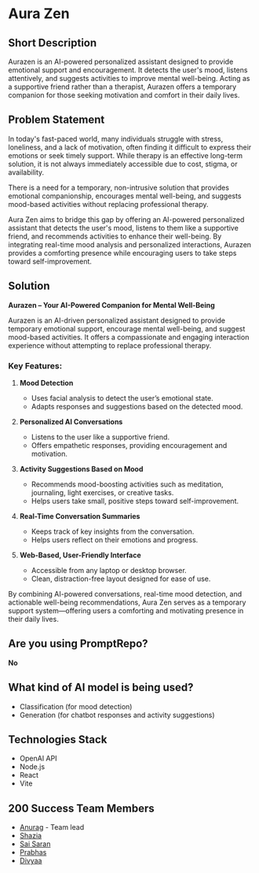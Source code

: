 # Aura Zen

## Short Description
Aurazen is an AI-powered personalized assistant designed to provide emotional support and encouragement. It detects the user's mood, listens attentively, and suggests activities to improve mental well-being. Acting as a supportive friend rather than a therapist, Aurazen offers a temporary companion for those seeking motivation and comfort in their daily lives.

## **Problem Statement**  

In today's fast-paced world, many individuals struggle with stress, loneliness, and a lack of motivation, often finding it difficult to express their emotions or seek timely support. While therapy is an effective long-term solution, it is not always immediately accessible due to cost, stigma, or availability.  

There is a need for a temporary, non-intrusive solution that provides emotional companionship, encourages mental well-being, and suggests mood-based activities without replacing professional therapy.  

Aura Zen aims to bridge this gap by offering an AI-powered personalized assistant that detects the user's mood, listens to them like a supportive friend, and recommends activities to enhance their well-being. By integrating real-time mood analysis and personalized interactions, Aurazen provides a comforting presence while encouraging users to take steps toward self-improvement.


## Solution
**Aurazen – Your AI-Powered Companion for Mental Well-Being**  

Aurazen is an AI-driven personalized assistant designed to provide temporary emotional support, encourage mental well-being, and suggest mood-based activities. It offers a compassionate and engaging interaction experience without attempting to replace professional therapy.  

### **Key Features:**  

1. **Mood Detection**  
   - Uses facial analysis to detect the user’s emotional state.  
   - Adapts responses and suggestions based on the detected mood.  

2. **Personalized AI Conversations**  
   - Listens to the user like a supportive friend.  
   - Offers empathetic responses, providing encouragement and motivation.  

3. **Activity Suggestions Based on Mood**  
   - Recommends mood-boosting activities such as meditation, journaling, light exercises, or creative tasks.  
   - Helps users take small, positive steps toward self-improvement.  

4. **Real-Time Conversation Summaries**  
   - Keeps track of key insights from the conversation.  
   - Helps users reflect on their emotions and progress.  

5. **Web-Based, User-Friendly Interface**  
   - Accessible from any laptop or desktop browser.  
   - Clean, distraction-free layout designed for ease of use.  

By combining AI-powered conversations, real-time mood detection, and actionable well-being recommendations, Aura Zen serves as a temporary support system—offering users a comforting and motivating presence in their daily lives.

## Are you using PromptRepo?
**No**

## What kind of AI model is being used?
- Classification (for mood detection)
- Generation (for chatbot responses and activity suggestions)

## Technologies Stack  
- OpenAI API
- Node.js
- React
- Vite

## 200 Success Team Members
- [Anurag](https://github.com/AnuragTummapudi) - Team lead
- [Shazia](https://github.com/aizahs31)
- [Sai Saran](https://github.com/Saran2116)
- [Prabhas](https://github.com/prabhas-raju)
- [Divyaa](https://github.com/divyaamaddu)
